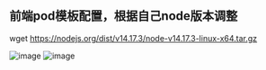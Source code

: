 ## 前端pod模板配置，根据自己node版本调整
wget https://nodejs.org/dist/v14.17.3/node-v14.17.3-linux-x64.tar.gz

![image](https://user-images.githubusercontent.com/63449830/147327011-4caad1ad-43bb-42ec-ad4a-7c23fae1f169.png)
![image](https://user-images.githubusercontent.com/63449830/147327039-ba6f494b-6f76-40b8-abc1-9afad97797fc.png)

